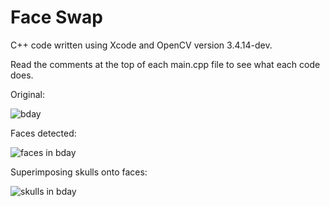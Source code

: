 # Face Swap

C++ code written using Xcode and OpenCV version 3.4.14-dev.

Read the comments at the top of each main.cpp file to see what each code does.

Original:

![bday](https://github.com/user-attachments/assets/90e3993a-ffae-437c-bab0-fa02d1657222)

Faces detected:

![faces in bday](https://github.com/user-attachments/assets/2195872b-c934-442c-9fa6-f930af720cb4)

Superimposing skulls onto faces:

![skulls in bday](https://github.com/user-attachments/assets/4b1bd833-ae08-4a28-aa4c-e65213ed2ddf)
